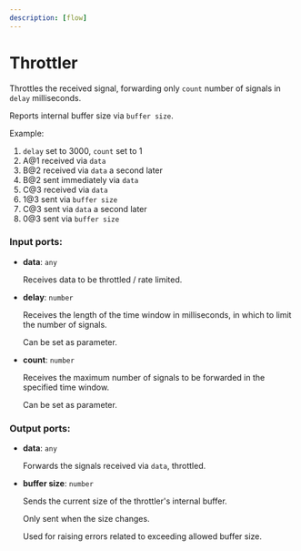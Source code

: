 ```yaml
---
description: [flow]
---
```


# Throttler

Throttles the received signal, forwarding only `count` number of signals in `delay` milliseconds.

Reports internal buffer size via `buffer size`.

Example:
1. `delay` set to 3000, `count` set to 1 
1. A@1 received via `data`
2. B@2 received via `data` a second later
3. B@2 sent immediately via `data`
4. C@3 received via `data`
5. 1@3 sent via `buffer size`
6. C@3 sent via `data` a second later
6. 0@3 sent via `buffer size`


### Input ports:

* __data__: `any`

    Receives data to be throttled / rate limited.


* __delay__: `number`

    Receives the length of the time window in milliseconds, in which to limit the number of signals.
    
    Can be set as parameter.


* __count__: `number`

    Receives the maximum number of signals to be forwarded in the specified time window.
    
    Can be set as parameter.

### Output ports:

* __data__: `any`

    Forwards the signals received via `data`, throttled.


* __buffer size__: `number`

    Sends the current size of the throttler's internal buffer.
    
    Only sent when the size changes.
    
    Used for raising errors related to exceeding allowed buffer size.

